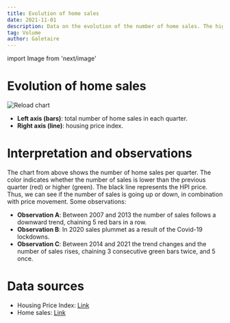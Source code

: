 ```yaml
---
title: Evolution of home sales
date: 2021-11-01
description: Data on the evolution of the number of home sales. The higher the volume of transactions, the higher the price of housing tends to be.
tag: Volume
author: Galetaire
---
```


import Image from 'next/image'

# Evolution of home sales

![Reload chart](/images/compravenda.png)

- **Left axis (bars)**: total number of home sales in each quarter.
- **Right axis (line)**: housing price index.

# Interpretation and observations

The chart from above shows the number of home sales per quarter. The color indicates whether the number of sales is lower than the previous quarter (red) or higher (green). The black line represents the HPI price. Thus, we can see if the number of sales is going up or down, in combination with price movement. Some observations:

- **Observation A**: Between 2007 and 2013 the number of sales follows a downward trend, chaining 5 red bars in a row.
- **Observation B**: In 2020 sales plummet as a result of the Covid-19 lockdowns.
- **Observation C**: Between 2014 and 2021 the trend changes and the number of sales rises, chaining 3 consecutive green bars twice, and 5 once.

# Data sources

- Housing Price Index: [Link](https://www.ine.es/dyngs/INEbase/es/operacion.htm?c=Estadistica_C&cid=1254736152838&menu=resultados&idp=1254735976607#!tabs-1254736152561)
- Home sales: [Link](https://www.ine.es/dyngs/INEbase/es/operacion.htm?c=Estadistica_C&cid=1254736171438&menu=resultados&idp=1254735576757#!tabs-1254736158217)
